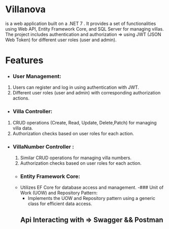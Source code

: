 # Villanova 
is a web application built on a .NET 7 . It provides a set of functionalities using Web API, Entity Framework Core, and SQL Server for managing villas. 
The project includes authentication and authorization => using JWT (JSON Web Token) for different user roles (user and admin).
# Features 
 - ### User Management:
1. Users can register and log in using authentication with JWT.
1. Different user roles (user and admin) with corresponding authorization actions.
- ### Villa Controller:
1. CRUD operations (Create, Read, Update, Delete,Patch) for managing villa data.
1. Authorization checks based on user roles for each action.
- ### VillaNumber Controller :
  1. Similar CRUD operations for managing villa numbers.
  1. Authorization checks based on user roles for each action.
  - ### Entity Framework Core:
  - Utilizes EF Core for database access and management.
    -### Unit of Work (UOW) and Repository Pattern:
    - Implements the UOW and Repository pattern using a generic class for efficient data access.
    ##  Api Interacting with => Swagger && Postman
